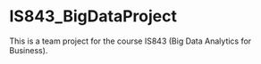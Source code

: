 # IS843_BigDataProject
This is a team project for the course IS843 (Big Data Analytics for Business).
